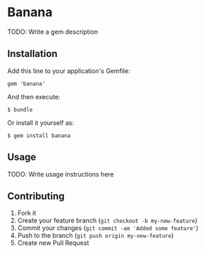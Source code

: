 # Banana

TODO: Write a gem description

## Installation

Add this line to your application's Gemfile:

    gem 'banana'

And then execute:

    $ bundle

Or install it yourself as:

    $ gem install banana

## Usage

TODO: Write usage instructions here

## Contributing

1. Fork it
2. Create your feature branch (`git checkout -b my-new-feature`)
3. Commit your changes (`git commit -am 'Added some feature'`)
4. Push to the branch (`git push origin my-new-feature`)
5. Create new Pull Request
